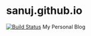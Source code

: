 # sanuj.github.io
[![Build Status](https://travis-ci.org/sanuj/sanuj.github.io.svg?branch=master)](https://travis-ci.org/sanuj/sanuj.github.io)
My Personal Blog
